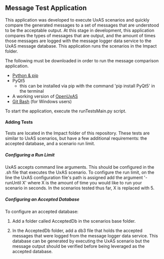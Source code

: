 ## Message Test Application

This application was developed to execute UxAS scenarios and quickly compare the generated messages to a set of messages that are understood to be the acceptable output. At this stage in development, this application compares the types of messages that are output, and the amount of times those messages are logged with the message logger data service to the UxAS message database. This application runs the scenarios in the Impact folder.

The following must be downloaded in order to run the message comparison application.

* [Python & pip](https://www.python.org/ftp/python/3.6.1/python-3.6.1.exe)
* PyQt5
  * this can be installed via pip with the command 'pip install PyQt5' in the terminal
* A working version of [OpenUxAS](https://github.com/afrl-rq/OpenUxAS)
* [Git Bash](https://git-scm.com/download/win) (for Windows users)

To start the application, execute the runTestsMain.py script.

#### Adding Tests ####

Tests are located in the Impact folder of this repository. These tests are similar to UxAS scenarios, but have a few additional requirements: the accepted database, and a scenario run limit.

##### Configuring a Run Limit #####

UxAS accepts command line arguments. This should be configured in the .sh file that executes the UxAS scenario. To configure the run limit, on the line the UxAS configuration file's path is assigned add the argument '-runUntil X' where X is the amount of time you would like to run your scenario in seconds. In the scenarios tested thus far, X is replaced with 5.

##### Configuring an Accepted Database #####

To configure an accepted database:

1. Add a folder called AcceptedDb in the scenarios base folder.

2. In the AcceptedDb folder, add a db3 file that holds the accepted messages that were logged from the message logger data service. This database can be generated by executing the UxAS scenario but the message output should be verified before being leveraged as the accepted database.
